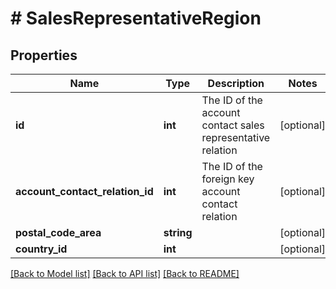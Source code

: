 # # SalesRepresentativeRegion

## Properties

Name | Type | Description | Notes
------------ | ------------- | ------------- | -------------
**id** | **int** | The ID of the account contact sales representative relation | [optional]
**account_contact_relation_id** | **int** | The ID of the foreign key account contact relation | [optional]
**postal_code_area** | **string** |  | [optional]
**country_id** | **int** |  | [optional]

[[Back to Model list]](../../README.md#models) [[Back to API list]](../../README.md#endpoints) [[Back to README]](../../README.md)
